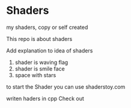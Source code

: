 # Shaders
 my shaders, copy or self created

This repo is about shaders
 
Add explanation to idea of shaders
1) shader is waving flag
2) shader is smile face
3) space with stars


to start the Shader you can use shaderstoy.com

writen haders in cpp
Check out
